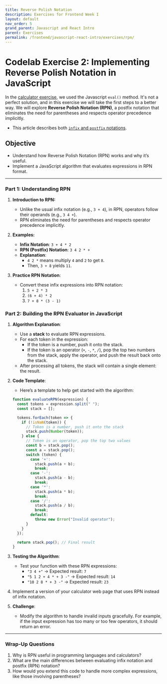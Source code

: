 ```yaml
---
title: Reverse Polish Notation
description: Exercises for Frontend Week I
layout: default
nav_order: 5
grand_parent: Javascript and React Intro
parent: Exercises
permalink: /frontend/javascript-react-intro/exercises/rpn/
---
```


# Codelab Exercise 2: Implementing Reverse Polish Notation in JavaScript

In the [calculator exercise](./Calculator.md), we used the Javascript `eval()` method. It's not a perfect solution, and in this exercise we will take the first steps to a better way. We will explore **Reverse Polish Notation (RPN)**, a postfix notation that eliminates the need for parentheses and respects operator precedence implicitly.

- This article describes both [`infix` and `postfix` notations](https://www.geeksforgeeks.org/infix-postfix-prefix-notation/).

## **Objective**

- Understand how Reverse Polish Notation (RPN) works and why it’s useful.
- Implement a JavaScript algorithm that evaluates expressions in RPN format.

---

### **Part 1: Understanding RPN**

1. **Introduction to RPN:**
   - Unlike the usual infix notation (e.g., `3 + 4`), in RPN, operators follow their operands (e.g., `3 4 +`).
   - RPN eliminates the need for parentheses and respects operator precedence implicitly.

2. **Examples:**
   - **Infix Notation**: `3 + 4 * 2`
   - **RPN (Postfix) Notation**: `3 4 2 * +`
   - **Explanation**:
     - `4 2 *` means multiply `4` and `2` to get `8`.
     - Then, `3 + 8` yields `11`.

3. **Practice RPN Notation**:
   - Convert these infix expressions into RPN notation:
     1. `5 + 2 * 3`
     2. `(6 + 4) * 2`
     3. `7 + 8 * (3 - 1)`

### **Part 2: Building the RPN Evaluator in JavaScript**

1. **Algorithm Explanation**:
   - Use a **stack** to evaluate RPN expressions.
   - For each token in the expression:
     - If the token is a number, push it onto the stack.
     - If the token is an operator (`+`, `-`, `*`, `/`), pop the top two numbers from the stack, apply the operator, and push the result back onto the stack.
   - After processing all tokens, the stack will contain a single element: the result.

2. **Code Template**:
   - Here’s a template to help get started with the algorithm:

   ```javascript
   function evaluateRPN(expression) {
     const tokens = expression.split(" ");
     const stack = [];

     tokens.forEach(token => {
       if (!isNaN(token)) {
         // Token is a number, push it onto the stack
         stack.push(Number(token));
       } else {
         // Token is an operator, pop the top two values
         const b = stack.pop();
         const a = stack.pop();
         switch (token) {
           case '+':
             stack.push(a + b);
             break;
           case '-':
             stack.push(a - b);
             break;
           case '*':
             stack.push(a * b);
             break;
           case '/':
             stack.push(a / b);
             break;
           default:
             throw new Error("Invalid operator");
         }
       }
     });

     return stack.pop(); // Final result
   }
   ```

3. **Testing the Algorithm**:
   - Test your function with these RPN expressions:
     - `"3 4 +"` → Expected result: `7`
     - `"5 1 2 + 4 * + 3 -"` → Expected result: `14`
     - `"10 2 8 * + 3 -"` → Expected result: `23`

4. Implement a version of your calculator web page that uses RPN instead of infix notation.

5. **Challenge**:
   - Modify the algorithm to handle invalid inputs gracefully. For example, if the input expression has too many or too few operators, it should return an error.

---

### **Wrap-Up Questions**

1. Why is RPN useful in programming languages and calculators?
2. What are the main differences between evaluating infix notation and postfix (RPN) notation?
3. How would you extend this code to handle more complex expressions, like those involving parentheses?
